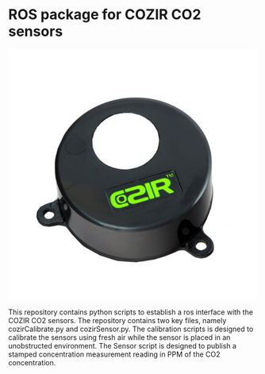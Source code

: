 # ROS package for COZIR CO2 sensors

![COZIR CO2 sensor](MFG_COZIR-AH-1.jpg)

This repository contains python scripts to establish a ros interface with the COZIR CO2 sensors. The repository contains two key files, namely cozirCalibrate.py and cozirSensor.py. The calibration scripts is designed to calibrate the sensors using fresh air while the sensor is placed in an unobstructed environment. The Sensor script is designed to publish a stamped concentration measurement reading in PPM of the CO2 concentration.
